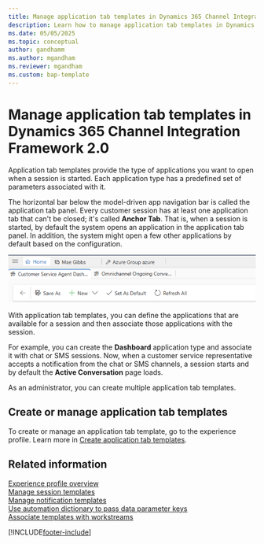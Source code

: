 ```yaml
---
title: Manage application tab templates in Dynamics 365 Channel Integration Framework 2.0 
description: Learn how to manage application tab templates in Dynamics 365 Channel Integration Framework 2.0.
ms.date: 05/05/2025
ms.topic: conceptual
author: gandhamm
ms.author: mgandham
ms.reviewer: mgandham
ms.custom: bap-template 
---
```


# Manage application tab templates in Dynamics 365 Channel Integration Framework 2.0

Application tab templates provide the type of applications you want to open when a session is started. Each application type has a predefined set of parameters associated with it.

The horizontal bar below the model-driven app navigation bar is called the application tab panel. Every customer session has at least one application tab that can't be closed; it's called **Anchor Tab**. That is, when a session is started, by default the system opens an application in the application tab panel. In addition, the system might open a few other applications by default based on the configuration. 

![Application tab panel.](../../media/app-tab.png "Application tab panel")  

With application tab templates, you can define the applications that are available for a session and then associate those applications with the session. 

For example, you can create the **Dashboard** application type and associate it with chat or SMS sessions. Now, when a customer service representative accepts a notification from the chat or SMS channels, a session starts and by default the **Active Conversation** page loads.

As an administrator, you can create multiple application tab templates.

## Create or manage application tab templates

To create or manage an application tab template, go to the experience profile. Learn more in [Create application tab templates](../../../customer-service/administer/application-tab-templates.md#create-application-tab-templates).

## Related information

[Experience profile overview](../../../customer-service/administer/overview.md)  
[Manage session templates](session-templates-cif.md)   
[Manage notification templates](notification-templates-cif.md)   
[Use automation dictionary to pass data parameter keys](automation-dictionary-keys-cif.md)  
[Associate templates with workstreams](associate-templates-cif.md)    


[!INCLUDE[footer-include](../../../includes/footer-banner.md)]
